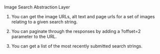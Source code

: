 Image Search Abstraction Layer

1) You can get the image URLs, alt text and page urls for a set of images relating to a given search string.

2) You can paginate through the responses by adding a ?offset=2 parameter to the URL.

3) You can get a list of the most recently submitted search strings.